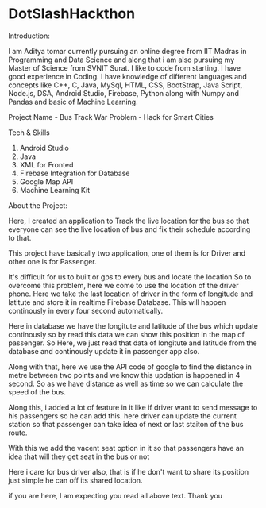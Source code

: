 # DotSlashHackthon

Introduction:

I am Aditya tomar currently pursuing an online degree from IIT Madras in Programming and Data Science and along that i am also pursuing my Master of Science from SVNIT Surat.
I like to code from starting. I have good experience in Coding. I have knowledge of different languages and concepts like C++, C, Java, MySql, HTML, CSS, BootStrap, Java Script, Node.js, DSA, Android Studio, Firebase, Python along with Numpy and Pandas and basic of Machine Learning.


Project Name -  Bus Track War
Problem - Hack for Smart Cities


Tech & Skills
  1. Android Studio
  2. Java
  3. XML for Fronted
  4. Firebase Integration for Database
  5. Google Map API 
  6. Machine Learning Kit
 
 About the Project:
 
 Here, I created an application to Track the live location for the bus so that everyone can see the live location of bus and fix their schedule according to that.
 
 This project have basically two application, one of them is for Driver and other one is for Passenger.
 
 It's difficult for us to built or gps to every bus and locate the location
 So to overcome this problem, here we come to use the location of the driver phone.
 Here we take the last location of driver in the form of longitude and latitute and store it in realtime Firebase Database. This will happen continously in every four second automatically.
 
 Here in database we have the longitute and latitude of the bus which update continously so by read this data we can show this position in the map of passenger. So Here, we just read that data of longitute and latitude from the database and continously update it in passenger app also. 
 
 Along with that, here we use the API code of google to find the distance in metre between two points and we know this updation is happened in 4 second. So as we have distance as well as time so we can calculate the speed of the bus.
 
 Along this, i added a lot of feature in it like if driver want to send message to his passengers so he can add this.
 here driver can update the current station so that passenger can take idea of next or last staiton of the bus route.
 
 With this we add the vacent seat option in it so that passengers have an idea that will they get seat in the bus or not
 
 Here i care for bus driver also, that is if he don't want to share its position 
 just simple he can off its shared location.
 
 if you are here, I am expecting you read all above text.
 Thank you 
